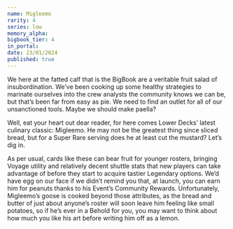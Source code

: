 ```yaml
---
name: Migleemo
rarity: 4
series: low
memory_alpha:
bigbook_tier: 4
in_portal:
date: 23/01/2024
published: true
---
```


We here at the fatted calf that is the BigBook are a veritable fruit salad of insubordination. We’ve been cooking up some healthy strategies to marinate ourselves into the crew analysts the community knows we can be, but that’s been far from easy as pie. We need to find an outlet for all of our unsanctioned tools. Maybe we should make paella?

Well, eat your heart out dear reader, for here comes Lower Decks’ latest culinary classic: Migleemo. He may not be the greatest thing since sliced bread, but for a Super Rare serving does he at least cut the mustard? Let’s dig in.

As per usual, cards like these can bear fruit for younger rosters, bringing Voyage utility and relatively decent shuttle stats that new players can take advantage of before they start to acquire tastier Legendary options. We’d have egg on our face if we didn’t remind you that, at launch, you can earn him for peanuts thanks to his Event’s Community Rewards. Unfortunately, Migleemo’s goose is cooked beyond those attributes, as the bread and butter of just about anyone’s roster will soon leave him feeling like small potatoes, so if he’s ever in a Behold for you, you may want to think about how much you like his art before writing him off as a lemon.
